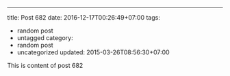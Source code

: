 ---
title: Post 682
date: 2016-12-17T00:26:49+07:00
tags:
  - random post
  - untagged
category:
  - random post
  - uncategorized
updated: 2015-03-26T08:56:30+07:00

This is content of post 682